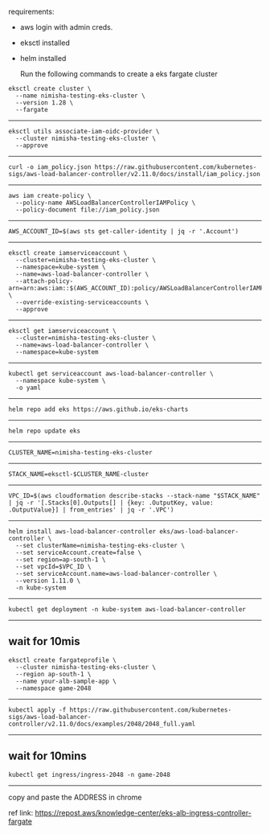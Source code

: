 requirements:
- aws login with admin creds.
- eksctl installed
- helm installed

  Run the following commands to create a eks fargate cluster
  
```shell
eksctl create cluster \
  --name nimisha-testing-eks-cluster \
  --version 1.28 \
  --fargate
```

-----------------

```shell
eksctl utils associate-iam-oidc-provider \
  --cluster nimisha-testing-eks-cluster \
  --approve
```

-----------------
```shell
curl -o iam_policy.json https://raw.githubusercontent.com/kubernetes-sigs/aws-load-balancer-controller/v2.11.0/docs/install/iam_policy.json
```

------------------
```shell
aws iam create-policy \
  --policy-name AWSLoadBalancerControllerIAMPolicy \
  --policy-document file://iam_policy.json
```
-----------------
```shell
AWS_ACCOUNT_ID=$(aws sts get-caller-identity | jq -r '.Account')
```
-----------------
```shell
eksctl create iamserviceaccount \
  --cluster=nimisha-testing-eks-cluster \
  --namespace=kube-system \
  --name=aws-load-balancer-controller \
  --attach-policy-arn=arn:aws:iam::$(AWS_ACCOUNT_ID):policy/AWSLoadBalancerControllerIAMPolicy \
  --override-existing-serviceaccounts \
  --approve
```
----------------
```shell
eksctl get iamserviceaccount \
  --cluster=nimisha-testing-eks-cluster \
  --name=aws-load-balancer-controller \
  --namespace=kube-system
```
----------------------
```shell
kubectl get serviceaccount aws-load-balancer-controller \
  --namespace kube-system \
  -o yaml
```
--------------------
```shell
helm repo add eks https://aws.github.io/eks-charts
```
---------------------
```shell
helm repo update eks
```
----------------------
```shell
CLUSTER_NAME=nimisha-testing-eks-cluster
```
----------------------
```shell
STACK_NAME=eksctl-$CLUSTER_NAME-cluster
```

---------------------
```shell
VPC_ID=$(aws cloudformation describe-stacks --stack-name "$STACK_NAME" | jq -r '[.Stacks[0].Outputs[] | {key: .OutputKey, value: .OutputValue}] | from_entries' | jq -r '.VPC')
```
-------------------
```shell
helm install aws-load-balancer-controller eks/aws-load-balancer-controller \
  --set clusterName=nimisha-testing-eks-cluster \
  --set serviceAccount.create=false \
  --set region=ap-south-1 \
  --set vpcId=$VPC_ID \
  --set serviceAccount.name=aws-load-balancer-controller \
  --version 1.11.0 \
  -n kube-system
```
-------------------
```shell
kubectl get deployment -n kube-system aws-load-balancer-controller
```
---------------
wait for 10mis
-------------------
```shell
eksctl create fargateprofile \
  --cluster nimisha-testing-eks-cluster \
  --region ap-south-1 \
  --name your-alb-sample-app \
  --namespace game-2048
```
-----------------
```shell
kubectl apply -f https://raw.githubusercontent.com/kubernetes-sigs/aws-load-balancer-controller/v2.11.0/docs/examples/2048/2048_full.yaml
```
------------------
wait for 10mins
------------------
```shell
kubectl get ingress/ingress-2048 -n game-2048
```
------------------
copy and paste the ADDRESS in chrome


ref link: https://repost.aws/knowledge-center/eks-alb-ingress-controller-fargate



